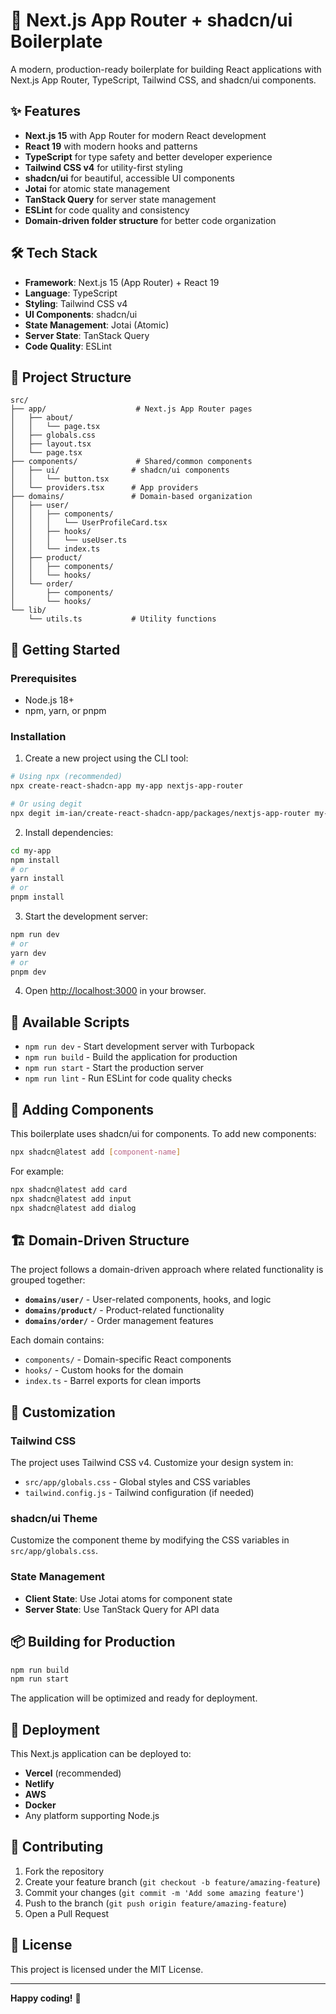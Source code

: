 # 🚀 Next.js App Router + shadcn/ui Boilerplate

A modern, production-ready boilerplate for building React applications with Next.js App Router, TypeScript, Tailwind CSS, and shadcn/ui components.

## ✨ Features

- **Next.js 15** with App Router for modern React development
- **React 19** with modern hooks and patterns
- **TypeScript** for type safety and better developer experience
- **Tailwind CSS v4** for utility-first styling
- **shadcn/ui** for beautiful, accessible UI components
- **Jotai** for atomic state management
- **TanStack Query** for server state management
- **ESLint** for code quality and consistency
- **Domain-driven folder structure** for better code organization

## 🛠️ Tech Stack

- **Framework**: Next.js 15 (App Router) + React 19
- **Language**: TypeScript
- **Styling**: Tailwind CSS v4
- **UI Components**: shadcn/ui
- **State Management**: Jotai (Atomic)
- **Server State**: TanStack Query
- **Code Quality**: ESLint

## 📁 Project Structure

```
src/
├── app/                    # Next.js App Router pages
│   ├── about/
│   │   └── page.tsx
│   ├── globals.css
│   ├── layout.tsx
│   └── page.tsx
├── components/             # Shared/common components
│   ├── ui/                # shadcn/ui components
│   │   └── button.tsx
│   └── providers.tsx      # App providers
├── domains/               # Domain-based organization
│   ├── user/
│   │   ├── components/
│   │   │   └── UserProfileCard.tsx
│   │   ├── hooks/
│   │   │   └── useUser.ts
│   │   └── index.ts
│   ├── product/
│   │   ├── components/
│   │   └── hooks/
│   └── order/
│       ├── components/
│       └── hooks/
└── lib/
    └── utils.ts           # Utility functions
```

## 🚀 Getting Started

### Prerequisites

- Node.js 18+ 
- npm, yarn, or pnpm

### Installation

1. Create a new project using the CLI tool:

```bash
# Using npx (recommended)
npx create-react-shadcn-app my-app nextjs-app-router

# Or using degit
npx degit im-ian/create-react-shadcn-app/packages/nextjs-app-router my-app
```

2. Install dependencies:

```bash
cd my-app
npm install
# or
yarn install
# or
pnpm install
```

3. Start the development server:

```bash
npm run dev
# or
yarn dev
# or
pnpm dev
```

4. Open [http://localhost:3000](http://localhost:3000) in your browser.

## 📝 Available Scripts

- `npm run dev` - Start development server with Turbopack
- `npm run build` - Build the application for production
- `npm run start` - Start the production server
- `npm run lint` - Run ESLint for code quality checks

## 🎨 Adding Components

This boilerplate uses shadcn/ui for components. To add new components:

```bash
npx shadcn@latest add [component-name]
```

For example:
```bash
npx shadcn@latest add card
npx shadcn@latest add input
npx shadcn@latest add dialog
```

## 🏗️ Domain-Driven Structure

The project follows a domain-driven approach where related functionality is grouped together:

- **`domains/user/`** - User-related components, hooks, and logic
- **`domains/product/`** - Product-related functionality
- **`domains/order/`** - Order management features

Each domain contains:
- `components/` - Domain-specific React components
- `hooks/` - Custom hooks for the domain
- `index.ts` - Barrel exports for clean imports

## 🔧 Customization

### Tailwind CSS

The project uses Tailwind CSS v4. Customize your design system in:
- `src/app/globals.css` - Global styles and CSS variables
- `tailwind.config.js` - Tailwind configuration (if needed)

### shadcn/ui Theme

Customize the component theme by modifying the CSS variables in `src/app/globals.css`.

### State Management

- **Client State**: Use Jotai atoms for component state
- **Server State**: Use TanStack Query for API data

## 📦 Building for Production

```bash
npm run build
npm run start
```

The application will be optimized and ready for deployment.

## 🚀 Deployment

This Next.js application can be deployed to:

- **Vercel** (recommended)
- **Netlify**
- **AWS**
- **Docker**
- Any platform supporting Node.js

## 🤝 Contributing

1. Fork the repository
2. Create your feature branch (`git checkout -b feature/amazing-feature`)
3. Commit your changes (`git commit -m 'Add some amazing feature'`)
4. Push to the branch (`git push origin feature/amazing-feature`)
5. Open a Pull Request

## 📄 License

This project is licensed under the MIT License.

---

**Happy coding!** 🎉
